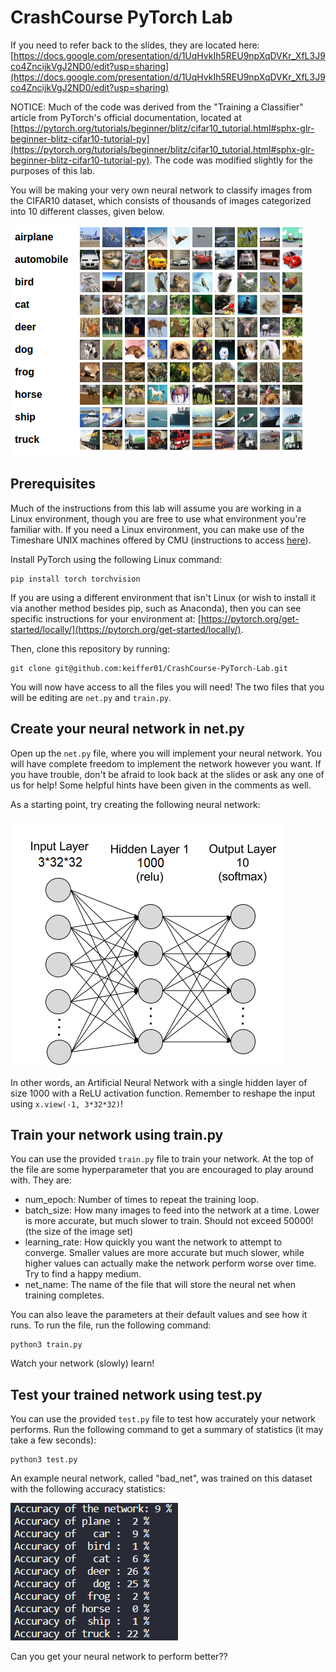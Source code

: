 # CrashCourse PyTorch Lab

If you need to refer back to the slides, they are located here: [https://docs.google.com/presentation/d/1UqHvkIh5REU9npXqDVKr_XfL3J9co4ZncijkVgJ2ND0/edit?usp=sharing](https://docs.google.com/presentation/d/1UqHvkIh5REU9npXqDVKr_XfL3J9co4ZncijkVgJ2ND0/edit?usp=sharing)

NOTICE: Much of the code was derived from the "Training a Classifier" article from PyTorch's official documentation, located at [https://pytorch.org/tutorials/beginner/blitz/cifar10_tutorial.html#sphx-glr-beginner-blitz-cifar10-tutorial-py](https://pytorch.org/tutorials/beginner/blitz/cifar10_tutorial.html#sphx-glr-beginner-blitz-cifar10-tutorial-py). The code was modified slightly for the purposes of this lab.

You will be making your very own neural network to classify images from the CIFAR10 dataset, which consists of thousands of images categorized into 10 different classes, given below.

![CIFAR10 Dataset](images/cifar10.png)

## Prerequisites

Much of the instructions from this lab will assume you are working in a Linux environment, though you are free to use what environment you're familiar with. If you need a Linux environment, you can make use of the Timeshare UNIX machines offered by CMU (instructions to access [here](https://www.cmu.edu/computing/services/endpoint/software/how-to/timeshare-unix.html)).

Install PyTorch using the following Linux command:
```
pip install torch torchvision
```

If you are using a different environment that isn't Linux (or wish to install it via another method besides pip, such as Anaconda), then you can see specific instructions for your environment at: [https://pytorch.org/get-started/locally/](https://pytorch.org/get-started/locally/).

Then, clone this repository by running:
```
git clone git@github.com:keiffer01/CrashCourse-PyTorch-Lab.git
```

You will now have access to all the files you will need! The two files that you will be editing are `net.py` and `train.py`.

## Create your neural network in net.py
Open up the `net.py` file, where you will implement your neural network. You will have complete freedom to implement the network however you want. If you have trouble, don't be afraid to look back at the slides or ask any one of us for help! Some helpful hints have been given in the comments as well.

As a starting point, try creating the following neural network:

![Starter Neural Network](images/starter_net.png)

In other words, an Artificial Neural Network with a single hidden layer of size 1000 with a ReLU activation function. Remember to reshape the input using `x.view(-1, 3*32*32)`!

## Train your network using train.py

You can use the provided `train.py` file to train your network. At the top of the file are some hyperparameter that you are encouraged to play around with. They are:
- num_epoch: Number of times to repeat the training loop.
- batch_size: How many images to feed into the network at a time. Lower is more accurate, but much slower to train. Should not exceed 50000! (the size of the image set)
- learning_rate: How quickly you want the network to attempt to converge. Smaller values are more accurate but much slower, while higher values can actually make the network perform worse over time. Try to find a happy medium.
- net_name: The name of the file that will store the neural net when training completes.

You can also leave the parameters at their default values and see how it runs. To run the file, run the following command:
```
python3 train.py
```

Watch your network (slowly) learn!

## Test your trained network using test.py

You can use the provided `test.py` file to test how accurately your network performs. Run the following command to get a summary of statistics (it may take a few seconds):
```
python3 test.py
```

An example neural network, called "bad_net", was trained on this dataset with the following accuracy statistics:

![bad_net statistics](images/badnet_statistics.png)

Can you get your neural network to perform better??
